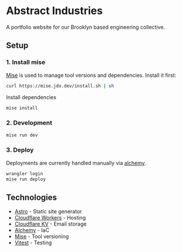 # Abstract Industries

A portfolio website for our Brooklyn based engineering collective. 

## Setup

### 1. Install mise

[Mise](https://mise.jdx.dev/) is used to manage tool versions and dependencies. Install it first:

```bash
curl https://mise.jdx.dev/install.sh | sh
```

Install dependencies

```bash
mise install
```

### 2. Development

```bash
mise run dev
```

### 3. Deploy

Deployments are currently handled manually via [alchemy](https://alchemy.run).

```bash
wrangler login
mise run deploy
```

## Technologies

- [Astro](https://astro.build/) - Static site generator
- [Cloudflare Workers](https://developers.cloudflare.com/workers/) - Hosting
- [Cloudflare KV](https://developers.cloudflare.com/kv/) - Email storage
- [Alchemy](https://alchemy.run/) - IaC
- [Mise](htttps://mise.jdx.dev/) - Tool versioning
- [Vitest](https://vitest.dev/) - Testing